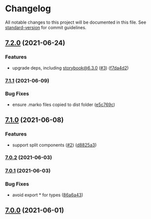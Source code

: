# Changelog

All notable changes to this project will be documented in this file. See [standard-version](https://github.com/conventional-changelog/standard-version) for commit guidelines.

## [7.2.0](https://github.com/storybookjs/marko/compare/v7.1.1...v7.2.0) (2021-06-24)


### Features

* upgrade deps, including storybook@6.3.0 ([#3](https://github.com/storybookjs/marko/issues/3)) ([f7da4d2](https://github.com/storybookjs/marko/commit/f7da4d21dee1deecd1db1f8d989818b445f5658d))

### [7.1.1](https://github.com/storybookjs/marko/compare/v7.1.0...v7.1.1) (2021-06-09)


### Bug Fixes

* ensure .marko files copied to dist folder ([e5c769c](https://github.com/storybookjs/marko/commit/e5c769c833bd5f874fe3b7c7dd34289ac59e3422))

## [7.1.0](https://github.com/storybookjs/marko/compare/v7.0.2...v7.1.0) (2021-06-08)


### Features

* support split components ([#2](https://github.com/storybookjs/marko/issues/2)) ([d8825a3](https://github.com/storybookjs/marko/commit/d8825a3b84a39a0dbcad14ce69d664f708387427))

### [7.0.2](https://github.com/storybookjs/marko/compare/v7.0.1...v7.0.2) (2021-06-03)

### [7.0.1](https://github.com/storybookjs/marko/compare/v6.3.0-alpha.19...v7.0.1) (2021-06-03)


### Bug Fixes

* avoid export * for types ([86a6a43](https://github.com/storybookjs/marko/commit/86a6a431916c7a56ae1feaf3d82393f453e0ae1c))

## [7.0.0](https://github.com/storybookjs/marko/compare/v6.3.0-alpha.19...v7.0.0) (2021-06-01)
